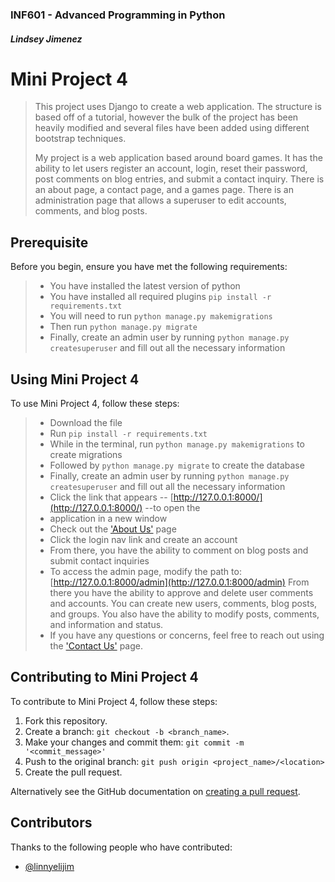 ### INF601 - Advanced Programming in Python
#### *Lindsey Jimenez*
# **Mini Project 4**

> This project uses Django to create a web application.
> The structure is based off of a tutorial, however the bulk of the project has been
> heavily modified and several files have been added using different bootstrap techniques. 
>
> My project is a web application based around board games. It has the ability to let users
> register an account, login, reset their password, post comments on blog entries, and submit 
> a contact inquiry. There is an about page, a contact page, and a games page. There is an 
> administration page that allows a superuser to edit accounts, comments, and blog posts. 

## Prerequisite
Before you begin, ensure you have met the following requirements:
> * You have installed the latest version of python
> * You have installed all required plugins `pip install -r requirements.txt`
> * You will need to run `python manage.py makemigrations`
> * Then run `python manage.py migrate`
> * Finally, create an admin user by running `python manage.py createsuperuser`
> and fill out all the necessary information

## Using Mini Project 4 
To use Mini Project 4, follow these steps:
> * Download the file
> * Run `pip install -r requirements.txt`
> * While in the terminal, run `python manage.py makemigrations` to create migrations
> * Followed by `python manage.py migrate` to create the database
> * Finally, create an admin user by running `python manage.py createsuperuser`
> and fill out all the necessary information
> * Click the link that appears -- [http://127.0.0.1:8000/](http://127.0.0.1:8000/) --to open the 
> * application in a new window
> * Check out the ['About Us'](http://127.0.0.1:8000/about) page
> * Click the login nav link and create an account
> * From there, you have the ability to comment on blog posts and submit contact inquiries
> * To access the admin page, modify the path to: [http://127.0.0.1:8000/admin](http://127.0.0.1:8000/admin)
> From there you have the ability to approve and delete user comments and accounts. You can create new users, 
> comments, blog posts, and groups. You also have the ability to modify posts, comments, and information and status.
> * If you have any questions or concerns, feel free to reach out using the ['Contact Us'](http://127.0.0.1:8000/contact/) page.

## Contributing to Mini Project 4
To contribute to Mini Project 4, follow these steps:

1. Fork this repository.
2. Create a branch: `git checkout -b <branch_name>`.
3. Make your changes and commit them: `git commit -m '<commit_message>'`
4. Push to the original branch: `git push origin <project_name>/<location>`
5. Create the pull request.

Alternatively see the GitHub documentation on [creating a pull request](https://docs.github.com/en/pull-requests/collaborating-with-pull-requests/proposing-changes-to-your-work-with-pull-requests/creating-a-pull-request).

## Contributors
Thanks to the following people who have contributed: 
* [@linnyelijim](https://github.com/linnyelijim) 